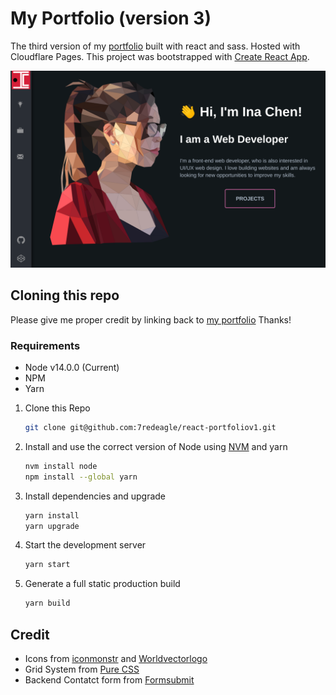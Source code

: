 # My Portfolio (version 3)

The third version of my <a href="https://portfolio.ainchn.com/" target="_blank">portfolio</a> built with react and sass. Hosted with Cloudflare Pages. This project was bootstrapped with [Create React App](https://github.com/facebook/create-react-app).

![demo](https://github.com/7redeagle/react-portfoliov1/blob/main/public/projects/portfolio-desktop.png)

## Cloning this repo 

Please give me proper credit by linking back to <a href="https://portfolio.ainchn.com/" target="_blank">my portfolio</a> Thanks!

### Requirements 
* Node v14.0.0 (Current)
* NPM 
* Yarn

1. Clone this Repo

   ```sh
   git clone git@github.com:7redeagle/react-portfoliov1.git
   ```

2. Install and use the correct version of Node using [NVM](https://github.com/nvm-sh/nvm) and yarn

   ```sh
   nvm install node 
   npm install --global yarn
   ```
   
3. Install dependencies and upgrade

   ```sh
   yarn install
   yarn upgrade
   ```

4. Start the development server

   ```sh
   yarn start
   ```
5. Generate a full static production build
   ```sh
   yarn build
   ```
   
   
## Credit 
* Icons from [iconmonstr](https://iconmonstr.com/) and [Worldvectorlogo](https://worldvectorlogo.com/)
* Grid System from [Pure CSS](https://purecss.io/grids/)
* Backend Contatct form from [Formsubmit](https://formsubmit.co/)



